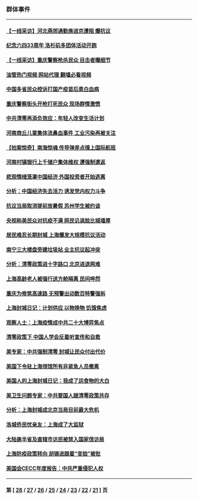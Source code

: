 ### 群体事件
---
#### [【一线采访】河北燕郊通勤族进京遭阻 爆抗议](../../pages/ncid279/n13749999.md?06070445) 
#### [纪念六四33周年 洛杉矶多团体活动开跑](../../pages/ncid279/n13749760.md?06070445) 
#### [【一线采访】重庆警察枪杀民众 目击者曝细节](../../pages/ncid279/n13749360.md?06070445) 
#### [油管热门视频 网站代理 翻墙必看视频](http://209.222.30.114:81/youtube.html?06070445)
#### [中国多省民众控诉打国产疫苗后患白血病](../../pages/ncid279/n13748740.md?06070445) 
#### [重庆警察街头开枪打死民众 现场群情激愤](../../pages/ncid279/n13749070.md?06070445) 
#### [中共清零再添负效应：年轻人改变生活计划](../../pages/ncid279/n13748102.md?06070445) 
#### [河南商丘儿童集体流鼻血事件 工业污染再被关注](../../pages/ncid279/n13747065.md?06070445) 
#### [【拍案惊奇】南海惊魂 传导弹差点撞上国际航班](../../pages/ncid279/n13746784.md?06070445) 
#### [河南村镇银行上千储户集体维权 遭强制遣返](../../pages/ncid279/n13743906.md?06070445) 
#### [悲观情绪笼罩中国经济 外国投资者开始逃离](../../pages/ncid279/n13743825.md?06070445) 
#### [分析：中国经济失去活力 诱发党内权力斗争](../../pages/ncid279/n13740219.md?06070445) 
#### [抗议当局取消提前放暑假 苏州学生被约谈](../../pages/ncid279/n13738981.md?06070445) 
#### [央视称美民众对抗疫不满 网民讥讽脸比城墙厚](../../pages/ncid279/n13738685.md?06070445) 
#### [居民难忍长期封城 上海爆发大规模抗议活动](../../pages/ncid279/n13724894.md?06070445) 
#### [南宁三大楼盘旁建垃圾站 业主抗议起冲突](../../pages/ncid279/n13723244.md?06070445) 
#### [分析：清零政策进十字路口 北京进退两难](../../pages/ncid279/n13722760.md?06070445) 
#### [上海高龄老人被强行送方舱隔离 民间哗然](../../pages/ncid279/n13717318.md?06070445) 
#### [重庆为修筑高速路 无预警出动数百特警强拆](../../pages/ncid279/n13716893.md?06070445) 
#### [上海封城日记：计划供应 以物换物 饥饿焦虑](../../pages/ncid279/n13715646.md?06070445) 
#### [观察人士：上海疫情成中共二十大博弈焦点](../../pages/ncid279/n13713349.md?06070445) 
#### [清零政策下 中国人学会反着听宣传和自救](../../pages/ncid279/n13711002.md?06070445) 
#### [美专家：中共强制清零 封城让民众付出代价](../../pages/ncid279/n13709482.md?06070445) 
#### [美国下令驻上海领馆所有非紧急人员撤离](../../pages/ncid279/n13709373.md?06070445) 
#### [美国人的上海封城日记：我成了运食物的大白](../../pages/ncid279/n13707573.md?06070445) 
#### [美卫生问题专家：中共要国人跟清零政策共存](../../pages/ncid279/n13705925.md?06070445) 
#### [分析：上海封城成北京当局目前最大危机](../../pages/ncid279/n13702771.md?06070445) 
#### [洛城侨民忧亲友：上海成了大监狱](../../pages/ncid279/n13693937.md?06070445) 
#### [大陆逾半省及直辖市访民被禁入国家信访局](../../pages/ncid279/n13689201.md?06070445) 
#### [上海防疫政策转向 胡锡进跟着“变脸”被批](../../pages/ncid279/n13688098.md?06070445) 
#### [美国会CECC年度报告：中共严重侵犯人权](../../pages/ncid279/n13687784.md?06070445) 

---
#### 第 [ [28](./28.md?06070445) / [27](./27.md?06070445) / [26](./26.md?06070445) / [25](./25.md?06070445) / [24](./24.md?06070445) / [23](./23.md?06070445) / [22](./22.md?06070445) / [21](./21.md?06070445) ] 页
